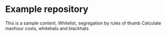 # Example repository
This is a sample content, Whitelist, segregation by rules of thumb
Calculate manhour costs, whitehats and blackhats